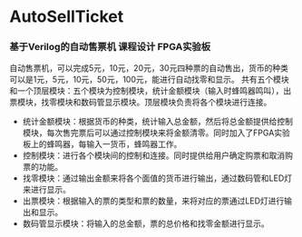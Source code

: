 # AutoSellTicket
### 基于Verilog的自动售票机 课程设计 FPGA实验板
自动售票机，可以完成5元，10元，20元，30元四种票的自动售出，货币的种类可以是1元，5元，10元，50元，100元，能进行自动找零和显示。
 共有五个模块和一个顶层模块：五个模块为控制模块，统计金额模块（输入时蜂鸣器鸣叫），出票模块，找零模块和数码管显示模块。顶层模块负责将各个模块进行连接。
  + 统计金额模块：根据货币的种类，统计输入总金额，然后将总金额提供给控制模块，每次售完票后可以通过控制模块来将金额清零。同时加入了FPGA实验板上的蜂鸣器，每输入一货币，蜂鸣器工作。
  + 控制模块：进行各个模块间的控制和连接。同时提供给用户确定购票和取消购票的功能。
  + 找零模块：通过输出金额来将各个面值的货币进行输出，通过数码管和LED灯来进行显示。
  + 出票模块：根据输入的票的类型和票的数量，来将对应的票通过LED灯进行输出和显示。
  + 数码管显示模块：将输入的总金额，票的总价格和找零金额进行显示。

